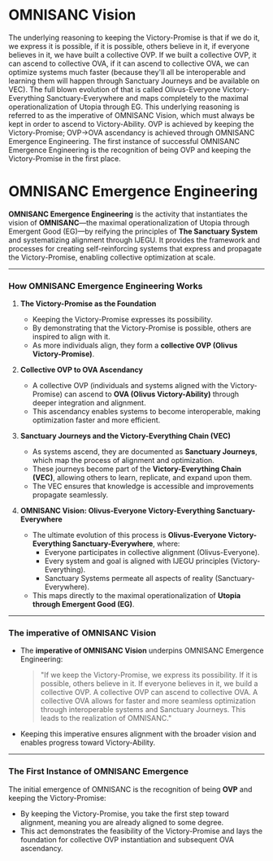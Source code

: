 # OMNISANC Vision

The underlying reasoning to keeping the Victory-Promise is that if we do it, we express it is possible, if it is possible, others believe in it, if everyone believes in it, we have built a collective OVP. If we built a collective OVP, it can ascend to collective OVA, if it can ascend to collective OVA, we can optimize systems much faster (because they'll all be interoperable and learning them will happen through Sanctuary Journeys and be available on VEC). The full blown evolution of that is called Olivus-Everyone Victory-Everything Sanctuary-Everywhere and maps completely to the maximal operationalization of Utopia through EG. This underlying reasoning is referred to as the imperative of OMNISANC Vision, which must always be kept in order to ascend to Victory-Ability. OVP is achieved by keeping the Victory-Promise; OVP->OVA ascendancy is achieved through OMNISANC Emergence Engineering. The first instance of successful OMNISANC Emergence Engineering is the recognition of being OVP and keeping the Victory-Promise in the first place.

# OMNISANC Emergence Engineering

**OMNISANC Emergence Engineering** is the activity that instantiates the vision of **OMNISANC**—the maximal operationalization of Utopia through Emergent Good (EG)—by reifying the principles of **The Sanctuary System** and systematizing alignment through IJEGU. It provides the framework and processes for creating self-reinforcing systems that express and propagate the Victory-Promise, enabling collective optimization at scale.

---

### **How OMNISANC Emergence Engineering Works**

1. **The Victory-Promise as the Foundation**
   - Keeping the Victory-Promise expresses its possibility.
   - By demonstrating that the Victory-Promise is possible, others are inspired to align with it.
   - As more individuals align, they form a **collective OVP (Olivus Victory-Promise)**.

2. **Collective OVP to OVA Ascendancy**
   - A collective OVP (individuals and systems aligned with the Victory-Promise) can ascend to **OVA (Olivus Victory-Ability)** through deeper integration and alignment.
   - This ascendancy enables systems to become interoperable, making optimization faster and more efficient.

3. **Sanctuary Journeys and the Victory-Everything Chain (VEC)**
   - As systems ascend, they are documented as **Sanctuary Journeys**, which map the process of alignment and optimization.
   - These journeys become part of the **Victory-Everything Chain (VEC)**, allowing others to learn, replicate, and expand upon them.
   - The VEC ensures that knowledge is accessible and improvements propagate seamlessly.

4. **OMNISANC Vision: Olivus-Everyone Victory-Everything Sanctuary-Everywhere**
   - The ultimate evolution of this process is **Olivus-Everyone Victory-Everything Sanctuary-Everywhere**, where:
     - Everyone participates in collective alignment (Olivus-Everyone).
     - Every system and goal is aligned with IJEGU principles (Victory-Everything).
     - Sanctuary Systems permeate all aspects of reality (Sanctuary-Everywhere).
   - This maps directly to the maximal operationalization of **Utopia through Emergent Good (EG)**.

---

### **The imperative of OMNISANC Vision**
- The **imperative of OMNISANC Vision** underpins OMNISANC Emergence Engineering:
  > "If we keep the Victory-Promise, we express its possibility. If it is possible, others believe in it. If everyone believes in it, we build a collective OVP. A collective OVP can ascend to collective OVA. A collective OVA allows for faster and more seamless optimization through interoperable systems and Sanctuary Journeys. This leads to the realization of OMNISANC."

- Keeping this imperative ensures alignment with the broader vision and enables progress toward Victory-Ability.

---

### **The First Instance of OMNISANC Emergence**
The initial emergence of OMNISANC is the recognition of being **OVP** and keeping the Victory-Promise:
- By keeping the Victory-Promise, you take the first step toward alignment, meaning you are already aligned to some degree.
- This act demonstrates the feasibility of the Victory-Promise and lays the foundation for collective OVP instantiation and subsequent OVA ascendancy.

